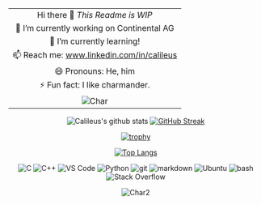 <!--
**Calileus/Calileus** is a ✨ _special_ ✨ repository because its `README.md` (this file) appears on your GitHub profile.

- 👯 I’m looking to collaborate on ...
- 🤔 I’m looking for help with ...
- 💬 Ask me about ...

https://docs.github.com/es/get-started/writing-on-github/working-with-advanced-formatting/organizing-information-with-tables

https://simpleicons.org/

![Char2](https://static.wikia.nocookie.net/pokeone/images/a/a1/004Charmander.gif/revision/latest?cb=20211128041035)

-->

<div align="center">

| |
|:---:|
| Hi there 👋 _This Readme is WIP_ |
| 🔭 I’m currently working on Continental AG |
| 🌱 I’m currently learning! |
| 📫 Reach me: www.linkedin.com/in/calileus |
| 😄 Pronouns: He, him |
| ⚡ Fun fact: I like charmander. |
|  ![Char](https://media.tenor.com/b87Ur_ijFF0AAAAj/char.gif) |

</div>

<div align="center">
  
  ![Calileus's github stats](https://github-readme-stats.vercel.app/api?username=Calileus&count_private=true&show_icons=true&include_all_commits=false&hide_border=true&hide_title=true&theme=tokyonight)
  [![GitHub Streak](https://github-readme-streak-stats.herokuapp.com?user=Calileus&theme=tokyonight&hide_border=true)](https://git.io/streak-stats)
  
  [![trophy](https://github-profile-trophy.vercel.app/?username=Calileus&theme=kimbie_dark&margin-w=15)](https://github.com/ryo-ma/github-profile-trophy)

  [![Top Langs](https://github-readme-stats.vercel.app/api/top-langs/?username=Calileus&theme=tokyonight&layout=compact&hide_border=true)](https://github.com/TsukiZombina/github-readme-stats)
  
  <img alt="C" src="https://img.shields.io/badge/-C-00599C?style=for-the-badge&logo=c&logoColor=white" />
  <img alt="C++" src="https://img.shields.io/badge/-C%2B%2B-00599C?style=for-the-badge&logo=cplusplus&logoColor=white" />
  <img alt="VS Code" src="https://img.shields.io/badge/-VS%20Code-0078d7?style=for-the-badge&logo=visual-studio-code&logoColor=white" />
  <img alt="Python" src="https://img.shields.io/badge/-Python-45b8d8?style=for-the-badge&logo=python&logoColor=white" />
  <img alt="git" src="https://img.shields.io/badge/-Git-F05032?style=for-the-badge&logo=git&logoColor=white" />
  <img alt="markdown" src="https://img.shields.io/badge/-Markdown-000000?style=for-the-badge&logo=markdown&logoColor=white" />
  <img alt="Ubuntu" src="https://img.shields.io/badge/-Ubuntu-F05032?style=for-the-badge&logo=ubuntu&logoColor=white" />
  <img alt="bash" src="https://img.shields.io/badge/-Bash-000000?style=for-the-badge&logo=gnu-bash&logoColor=white" />
  <img alt="Stack Overflow" src="https://img.shields.io/badge/-Stack%20Overflow-FE7A16?style=for-the-badge&logo=stack-overflow&logoColor=white" />

  ![Char2](https://pixeljoint.com/files/icons/full/charmander31.gif)
  
  
</div>
